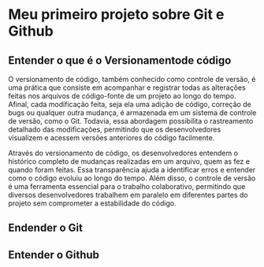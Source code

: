 # Meu primeiro projeto sobre Git e Github

## Entender o que é o Versionamentode código
O versionamento de código, também conhecido como controle de versão, é uma prática que consiste em acompanhar e registrar todas as alterações feitas nos arquivos de código-fonte de um projeto ao longo do tempo. Afinal, cada modificação feita, seja ela uma adição de código, correção de bugs ou qualquer outra mudança, é armazenada em um sistema de controle de versão, como o Git. Todavia, essa abordagem possibilita o rastreamento detalhado das modificações, permitindo que os desenvolvedores visualizem e acessem versões anteriores do código facilmente.

Através do versionamento de código, os desenvolvedores entendem o histórico completo de mudanças realizadas em um arquivo, quem as fez e quando foram feitas. Essa transparência ajuda a identificar erros e entender como o código evoluiu ao longo do tempo. Além disso, o controle de versão é uma ferramenta essencial para o trabalho colaborativo, permitindo que diversos desenvolvedores trabalhem em paralelo em diferentes partes do projeto sem comprometer a estabilidade do código.

## Endender o Git

## Entender o Github




